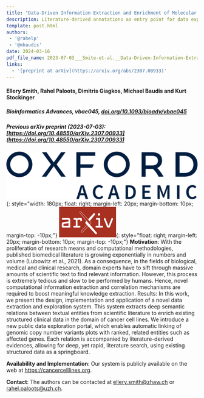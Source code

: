 ```yaml
---
title: "Data-Driven Information Extraction and Enrichment of Molecular Profiling Data for Cancer Cell Lines"
description: Literature-derived annotations as entry point for data exploration
template: post.html 
authors:
 - '@rahelp'
 - '@mbaudis'
date: 2024-03-16
pdf_file_name: 2023-07-03___Smite-et-al.__Data-Driven-Information-Extraction-and-Enrichment-of-Molecular-Profiling-Data-for-Cancer-Cell-Lines__arXiv.pdf
links:
  - '[preprint at arXiv](https://arxiv.org/abs/2307.00933)'
---
```


#### Ellery Smith, Rahel Paloots, Dimitris Giagkos, Michael Baudis and Kurt Stockinger
##### Bioinformatics Advances, vbae045, [doi.org/10.1093/bioadv/vbae045](https://doi.org/10.1093/bioadv/vbae045)
##### Previous arXiv preprint (2023-07-03): [https://doi.org/10.48550/arXiv.2307.00933](https://doi.org/10.48550/arXiv.2307.00933)


![arXiv logo](/img/logo-oxford-academic.svg){: style="width: 180px; float: right; margin-left: 20px; margin-bottom: 10px; margin-top: -10px;"}
![arXiv logo](/img/logo_arXiv.png){: style="float: right; margin-left: 20px; margin-bottom: 10px; margin-top: -10px;"}
**Motivation**: With the proliferation of research means and computational methodologies, published biomedical literature
is growing exponentially in numbers and volume (Lubowitz et al., 2021). As a consequence, in the fields of biological,
medical and clinical research, domain experts have to sift through massive amounts of scientific text to find relevant
information. However, this process is extremely tedious and slow to be performed by humans. Hence, novel computational
information extraction and correlation mechanisms are required to boost meaningful knowledge extraction. Results: In
this work, we present the design, implementation and application of a novel data extraction and exploration system. This
system extracts deep semantic relations between textual entities from scientific literature to enrich existing structured
clinical data in the domain of cancer cell lines. We introduce a new public data exploration portal, which enables automatic
linking of genomic copy number variants plots with ranked, related entities such as affected genes. Each relation is
accompanied by literature-derived evidences, allowing for deep, yet rapid, literature search, using existing structured
data as a springboard.

**Availability and Implementation**: Our system is publicly available on the web at <https://cancercelllines.org>.

**Contact**: The authors can be contacted at ellery.smith@zhaw.ch or rahel.paloots@uzh.ch.
